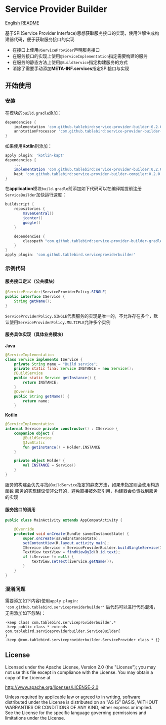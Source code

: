 # Service Provider Builder

[English README](README_en.md)

基于SPI(Service Provider Interface)思想获取服务接口的实现，使用注解生成构建器代码，便于获取服务接口的实现

+ 在接口上使用`@ServiceProvider`声明服务接口
+ 在服务接口的实现上使用`@ServiceImplementation`指定需要构建的服务
+ 在服务的静态方法上使用`@BuildService`指定构建服务的方式
+ 消除了需要手动添加**META-INF.services**指定SPI接口与实现

## 开始使用

### 安装

在模块的`build.gradle`添加：
```groovy
dependencies {
    implementation 'com.github.tablebird:service-provider-builder:0.2.0'
    annotationProcessor 'com.github.tablebird:service-provider-builder-compiler:0.2.0'
}
```
如果使用**Kotlin**则添加：
```groovy
apply plugin: 'kotlin-kapt'
dependencies {
	...
	implementation 'com.github.tablebird:service-provider-builder:0.2.0'
	kapt 'com.github.tablebird:service-provider-builder-compiler:0.2.0'
}
```
在**application**模块`build.gradle`前添加如下代码可以在编译期提前注册`ServiceBuilder`加快运行速度：
```groovy
buildscript {
    repositories {
        mavenCentral()
        jcenter()
        google()
    }

    dependencies {
        classpath "com.github.tablebird:service-provider-builder-gradle-plugin:0.2.0"
    }
}
apply plugin: 'com.github.tablebird.serviceproviderbuilder'
```

### 示例代码

#### 服务接口定义（公共模块）
```java
@ServiceProvider(ServiceProviderPolicy.SINGLE)
public interface IService {
    String getName();
}
```
`ServiceProviderPolicy.SINGLE`代表服务的实现是唯一的，不允许存在多个，默认使用`ServiceProviderPolicy.MULTIPLE`允许多个实例

#### 服务具体实现（具体业务模块）
**Java**
```java
@ServiceImplementation
class Service implements IService {
    private String name = "Build service";
    private static final Service INSTANCE = new Service();
    @BuildService
    public static Service getInstance() {
        return INSTANCE;
    }
    @Override
    public String getName() {
        return name;
    }
```
**Kotlin**
```kotlin
@ServiceImplementation
internal Service private constructor() : IService {
    companion object {
        @BuildService
        @JvmStatic
        fun getInstance() = Holder.INSTANCE
    }

    private object Holder {
        val INSTANCE = Service()
    }
}
```


服务的构建会优先寻找`@BuildService`指定的静态方法，如果未指定则会使用构造函数
服务的实现建议使非公开的，避免直接被外部引用，构建器会负责找到服务的实现


#### 服务接口的调用
```java
public class MainActivity extends AppCompatActivity {

    @Override
    protected void onCreate(Bundle savedInstanceState) {
        super.onCreate(savedInstanceState);
        setContentView(R.layout.activity_main);
        IService iService = ServiceProviderBuilder.buildSingleService(IService.class);
        TextView textView = findViewById(R.id.text);
        if (iService != null) {
            textView.setText(iService.getName());
        }
    }
}
```

### 混淆问题

需要添加如下内容(使用`apply plugin: 'com.github.tablebird.serviceproviderbuilder'` 后代码可以进行代码混淆，无需添加如下忽略)：
```proguard
-keep class com.tablebird.serviceproviderbuilder.*
-keep public class * extends com.tablebird.serviceproviderbuilder.ServiceBuilder{
}
-keep @com.tablebird.serviceproviderbuilder.ServiceProvider class * {}
```

## License

Licensed under the Apache License, Version 2.0 (the "License");
you may not use this file except in compliance with the License.
You may obtain a copy of the License at

   http://www.apache.org/licenses/LICENSE-2.0

Unless required by applicable law or agreed to in writing, software
distributed under the License is distributed on an "AS IS" BASIS,
WITHOUT WARRANTIES OR CONDITIONS OF ANY KIND, either express or implied.
See the License for the specific language governing permissions and
limitations under the License.
